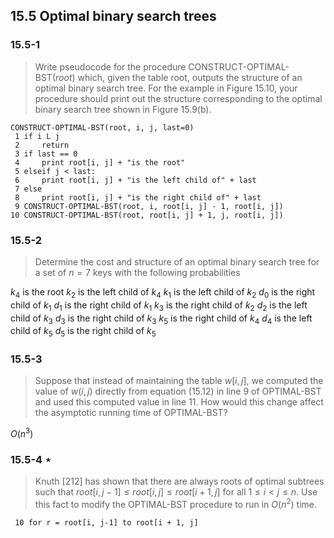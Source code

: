 ## 15.5 Optimal binary search trees

### 15.5-1

> Write pseudocode for the procedure CONSTRUCT-OPTIMAL-BST$(root)$ which, given the table root, outputs the structure of an optimal binary search tree. For the example in Figure 15.10, your procedure should print out the structure corresponding to the optimal binary search tree shown in Figure 15.9(b).

```
CONSTRUCT-OPTIMAL-BST(root, i, j, last=0)
 1 if i L j
 2     return
 3 if last == 0
 4     print root[i, j] + "is the root"
 5 elseif j < last:
 6     print root[i, j] + "is the left child of" + last
 7 else
 8     print root[i, j] + "is the right child of" + last
 9 CONSTRUCT-OPTIMAL-BST(root, i, root[i, j] - 1, root[i, j])
10 CONSTRUCT-OPTIMAL-BST(root, root[i, j] + 1, j, root[i, j])
```

### 15.5-2

> Determine the cost and structure of an optimal binary search tree for a set of $n = 7$ keys with the following probabilities

$k_4$ is the root
$k_2$ is the left child of $k_4$
$k_1$ is the left child of $k_2$
$d_0$ is the right child of $k_1$
$d_1$ is the right child of $k_1$
$k_3$ is the right child of $k_2$
$d_2$ is the left child of $k_3$
$d_3$ is the right child of $k_3$
$k_5$ is the right child of $k_4$
$d_4$ is the left child of $k_5$
$d_5$ is the right child of $k_5$

### 15.5-3

> Suppose that instead of maintaining the table $w[i, j]$, we computed the value of $w(i, j)$ directly from equation (15.12) in line 9 of OPTIMAL-BST and used this computed value in line 11. How would this change affect the asymptotic running time of OPTIMAL-BST?

$O(n^3)$

### 15.5-4 $\star$

> Knuth [212] has shown that there are always roots of optimal subtrees such that $root[i, j - 1] \le root[i, j] \le root[i + 1, j]$ for all $1 \le i < j \le n$. Use this fact to modify the OPTIMAL-BST procedure to run in $O(n^2)$ time.

```
 10 for r = root[i, j-1] to root[i + 1, j]
```
